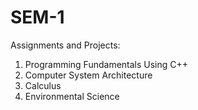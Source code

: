 # SEM-1
Assignments and Projects:
1) Programming Fundamentals Using C++
2) Computer System Architecture
3) Calculus
4) Environmental Science
